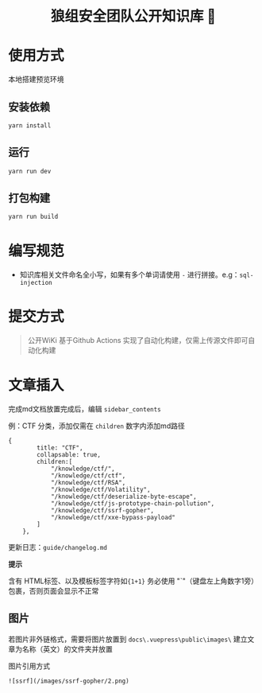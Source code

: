 <h1 align="center"> 狼组安全团队公开知识库 🚀 </h1>

# 使用方式

本地搭建预览环境

## 安装依赖

```bash
yarn install
```

## 运行

```bash
yarn run dev
```

## 打包构建

```bash
yarn run build
```

# 编写规范
 - 知识库相关文件命名全小写，如果有多个单词请使用 `-` 进行拼接。e.g：`sql-injection`

# 提交方式

> 公开WiKi 基于Github Actions 实现了自动化构建，仅需上传源文件即可自动化构建

# 文章插入

完成md文档放置完成后，编辑 `sidebar_contents`

例：CTF 分类，添加仅需在 `children` 数字内添加md路径

```
{
		title: "CTF",
		collapsable: true,
		children:[
            "/knowledge/ctf/",
            "/knowledge/ctf/ctf",
            "/knowledge/ctf/RSA",
            "/knowledge/ctf/Volatility",
            "/knowledge/ctf/deserialize-byte-escape",
            "/knowledge/ctf/js-prototype-chain-pollution",
            "/knowledge/ctf/ssrf-gopher",
            "/knowledge/ctf/xxe-bypass-payload"
		]
	},
```

更新日志：`guide/changelog.md`



**提示** 

含有 HTML标签、以及模板标签字符如`{1+1}` 务必使用 "`"（键盘左上角数字1旁）包裹，否则页面会显示不正常 


## 图片

若图片非外链格式，需要将图片放置到 `docs\.vuepress\public\images\` 建立文章为名称（英文）的文件夹并放置

图片引用方式

```
![ssrf](/images/ssrf-gopher/2.png)
```

